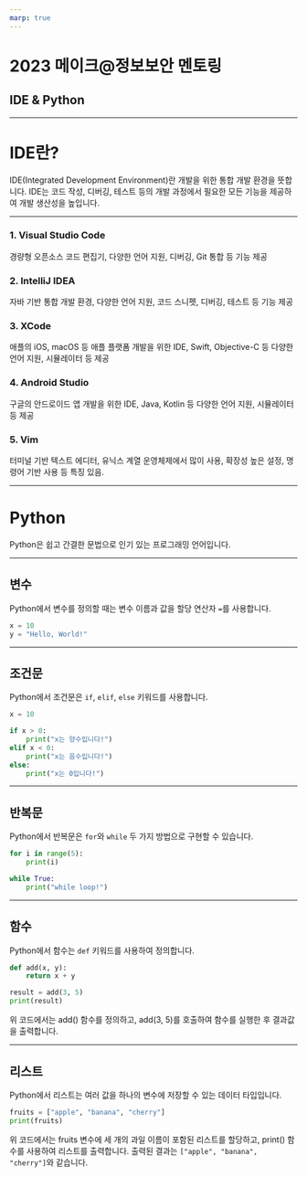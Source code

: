 ```yaml
---
marp: true
---
```


# 2023 메이크@정보보안 멘토링

## IDE & Python

---

<style scoped>
section {
  font-size: 1.7rem;
}
</style>

# IDE란?

IDE(Integrated Development Environment)란 개발을 위한 통합 개발 환경을 뜻합니다.
IDE는 코드 작성, 디버깅, 테스트 등의 개발 과정에서 필요한 모든 기능을 제공하여 개발 생산성을 높입니다.

---

<style scoped>
section {
  font-size: 1.38rem;
}
</style>

### 1. Visual Studio Code

경량형 오픈소스 코드 편집기, 다양한 언어 지원, 디버깅, Git 통합 등 기능 제공

### 2. IntelliJ IDEA

자바 기반 통합 개발 환경, 다양한 언어 지원, 코드 스니펫, 디버깅, 테스트 등 기능 제공

### 3. XCode

애플의 iOS, macOS 등 애플 플랫폼 개발을 위한 IDE, Swift, Objective-C 등 다양한 언어 지원, 시뮬레이터 등 제공

### 4. Android Studio

구글의 안드로이드 앱 개발을 위한 IDE, Java, Kotlin 등 다양한 언어 지원, 시뮬레이터 등 제공

### 5. Vim

터미널 기반 텍스트 에디터, 유닉스 계열 운영체제에서 많이 사용, 확장성 높은 설정, 명령어 기반 사용 등 특징 있음.

---

# Python

Python은 쉽고 간결한 문법으로 인기 있는 프로그래밍 언어입니다.

---

## 변수

Python에서 변수를 정의할 때는 변수 이름과 값을 할당 연산자 `=`를 사용합니다.

```python
x = 10
y = "Hello, World!"
```

---

## 조건문

Python에서 조건문은 `if`, `elif`, `else` 키워드를 사용합니다.

```python
x = 10

if x > 0:
    print("x는 양수입니다!")
elif x < 0:
    print("x는 음수입니다!")
else:
    print("x는 0입니다!")
```

---

## 반복문

Python에서 반복문은 `for`와 `while` 두 가지 방법으로 구현할 수 있습니다.

```python
for i in range(5):
    print(i)
```
```python
while True:
    print("while loop!")
```
---

## 함수

Python에서 함수는 `def` 키워드를 사용하여 정의합니다.

```python
def add(x, y):
    return x + y

result = add(3, 5)
print(result)
```

위 코드에서는 add() 함수를 정의하고, add(3, 5)를 호출하여 함수를 실행한 후 결과값을 출력합니다.

---

## 리스트

Python에서 리스트는 여러 값을 하나의 변수에 저장할 수 있는 데이터 타입입니다.

```python
fruits = ["apple", "banana", "cherry"]
print(fruits)
```

위 코드에서는 fruits 변수에 세 개의 과일 이름이 포함된 리스트를 할당하고, print() 함수를 사용하여 리스트를 출력합니다. 출력된 결과는 `["apple", "banana", "cherry"]`와 같습니다.
